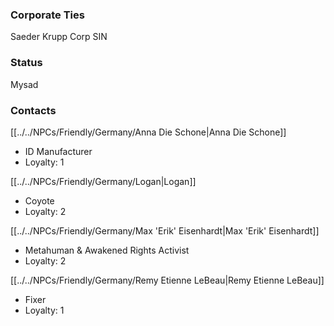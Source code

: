 ### Corporate Ties
Saeder Krupp Corp SIN
### Status
Mysad
### Contacts
[[../../NPCs/Friendly/Germany/Anna Die Schone|Anna Die Schone]]
- ID Manufacturer
- Loyalty: 1

[[../../NPCs/Friendly/Germany/Logan|Logan]]
- Coyote
- Loyalty: 2

[[../../NPCs/Friendly/Germany/Max 'Erik' Eisenhardt|Max 'Erik' Eisenhardt]]
- Metahuman & Awakened Rights Activist
- Loyalty: 2

[[../../NPCs/Friendly/Germany/Remy Etienne LeBeau|Remy Etienne LeBeau]]
- Fixer
- Loyalty: 1